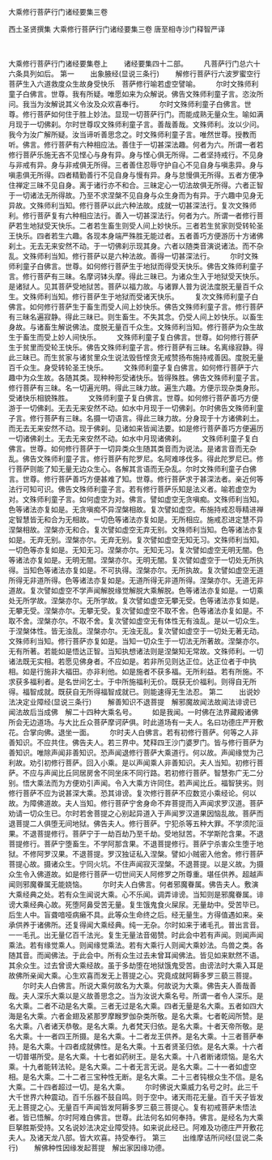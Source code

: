 <!-- { "loadSidebar": true } -->
大乘修行菩萨行门诸经要集三卷


西土圣贤撰集
大乘修行菩萨行门诸经要集三卷
唐至相寺沙门释智严译


　　

大乘修行菩萨行门诸经要集卷上
　　诸经要集四十二部。
　　凡菩萨行门总六十六条具列如后。
第一
　　出象腋经(显说三条行)
　　解修行菩萨行六波罗蜜空行　菩萨生入六道救度众生故身受快乐　菩萨修行喻若虚空譬喻。
　　尔时文殊师利童子白佛言。世尊。我有所疑。唯愿如来为众解说。佛告文殊师利童子言。恣汝所问。我当为汝解说其义令汝及众欢喜奉行。
　　尔时文殊师利童子白佛言。世尊。修行菩萨如何住于胜上妙法。显现一切菩萨行门。而能成熟无量众生。喻如满月现于一切佛刹。尔时世尊叹文殊师利童子言。善哉善哉。文殊师利。汝以少问。我今为汝广解所疑。汝当谛听善思念之。时文殊师利童子言。唯然世尊。授教而听。佛言。修行菩萨有六种相应法。善住于一切甚深法趣。何者为六。所谓一者若修行菩萨乐施无吝不见悭心与身有异。身与悭心俱无所得。二者坚持戒行。不见身与非戒有异。身与非戒俱无所得。三者善住忍辱守护自心不见自身与嗔恚异。身与嗔恚俱无所得。四者精勤善行不见自身与慢有异。身与怠慢俱无所得。五者方便净住禅定三昧不见自身。离于诸行亦不和合。三昧定心一切法故俱无所得。六者正智于一切诸法无所得故。乃至不求涅槃不见自身与众生身而为有异。于六趣中见身无异故。文殊师利当知。修行菩萨以此六种法故。成就一切甚深法行。复次文殊师利。修行菩萨复有六种相应法行。善入一切甚深法行。何者为六。所谓一者修行菩萨若生地狱受天快乐。二者若生畜生则受人间上妙快乐。三者若生贫家则受转轮圣王快乐。四者若生六趣。各现本身端严殊胜无能过者。五者善巧方便游历十方诸佛刹土。无去无来安然不动。于一切佛刹示现其身。六者以随类音演说诸法。而不杂乱。文殊师利当知。修行菩萨以是六种法故。善得一切甚深法行。
　　尔时文殊师利童子白佛言。世尊。如何修行菩萨生于地狱而得受天快乐。佛告文殊师利童子言。修行菩萨有三昧。名摩诃钵头摩。得此三昧已。为诸众生入于地狱受天快乐。是诸狱人。见其菩萨受地狱苦。菩萨以福力故。与诸罪人普为说法度脱无量百千众生。文殊师利当知。修行菩萨生于地狱而受诸天快乐。
　　复次文殊师利童子白佛言。如何修行菩萨生于畜生而受人间上妙快乐。佛告文殊师利童子言。修行菩萨有三昧名遍寂静。得此三昧已。则生畜生。不失其念。仍受人间上妙快乐。以畜生身故。与诸畜生解说佛法。度脱无量百千众生。文殊师利当知。修行菩萨为众生故生于畜生而受上妙人间快乐。
　　文殊师利童子复白佛言。世尊。如何修行菩萨生于贫里而受轮王快乐。佛告文殊师利童子言。修行菩萨有三昧。名离缘寂静。得此三昧已。而生贫家与诸贫里众生说法毁呰悭贪无戒赞扬布施持戒善因。度脱无量百千众生。身受转轮圣王快乐。
　　文殊师利童子复白佛言。如何修行菩萨于六趣中为众生故。各随其类。现种种形受诸快乐。皆得殊胜。佛告文殊师利童子言。修行菩萨有三昧。名一切遍光明。得此三昧力故。遍生六趣。方便示现杂类身形。受诸快乐相貌殊胜。
　　文殊师利童子复白佛言。世尊。如何修行菩萨善巧方便游于一切佛刹。无去无来安然不动。如水中月现于一切佛刹。尔时佛告文殊师利童子言。修行菩萨有三昧。名摄一切语言。得此三昧力故。分身现于十方诸佛刹土。而无去无来安然不动。现于佛刹。见诸如来皆闻法要。如是修行菩萨善巧方便遍历一切诸佛刹土。无去无来安然不动。如水中月现诸佛刹。
　　文殊师利童子复白佛言。世尊。如何修行菩萨于一切异类众生随其类音而为说法。是诸言音而无杂乱。佛告文殊师利童子言。修行菩萨有陀罗尼。名阿难哆伐多。得此陀罗尼已。修行菩萨则能了知无量无边众生心。各解其言语而无杂乱。尔时文殊师利童子白佛言。世尊。修行菩萨善巧方便甚难了知。世尊。修行菩萨求于甚深法者。亲近何等法行可知可识。佛告文殊师利童子言。若有修行菩萨乐知是法义者。喻若虚空为对。文殊师利童子言。如何虚空为对。佛言。譬如虚空无贪嗔痴。文殊师利当知。色等诸法亦复如是。无贪嗔痴不异涅槃相故。复次譬如虚空。布施持戒忍辱精进禅定智慧皆无和合为无相故。一切色等诸法亦复如是。无所相应。施戒忍进定慧不异涅槃相故。涅槃亦无和合。复次譬如虚空无弃无别。文殊师利当知。色等诸法亦复如是。无弃无别。涅槃亦尔。无弃无别。复次譬如虚空无知无习。文殊师利当知。一切色等亦复如是。无知无习。涅槃亦尔。无知无习。复次譬如虚空无明无闇。色等诸法亦复如是。无明无闇。涅槃亦尔。无明无闇。复次譬如虚空于一切处无所执得。当知色等诸法亦复如是。不可执得。涅槃亦尔。无所执故。复次譬如虚空无道所得无非道所得。色等诸法亦复如是。无道所得无非道所得。涅槃亦尔。无道无非道故。复次譬如虚空不学声闻解脱缘觉解脱大乘解脱。色等诸法亦复如是。一切乘处无所学故。涅槃亦尔。无所学故。复次譬如虚空无攀无受。色等诸法亦复如是。无攀无受。涅槃亦尔。无攀无受。复次譬如虚空不取不舍。色等诸法亦复如是。不取不舍。涅槃亦尔。不取不舍。复次譬如虚空无有体性无有浊乱。是以一切众生。于涅槃体性。皆无浊乱。涅槃亦尔。无浊无乱。复次譬如虚空于一切处无著无动。文殊师利当知。修行菩萨亦复如是。当知一切众生于一切法无所著故。涅槃亦尔。无有所著。若能如是悟达正智。当知执想诸法则是涅槃知无常故。文殊师利。一切诸法既无实相。若愿见佛身者。不应如是。若非所见则达正位。达正位者于中执相。如是行施非大福田。亦非利他。如是施者不获多福。无所利益。若有所施。不求获多福利者。是名世间乞士。于中所施福利无价。既获无价福利。则得自无所得。福智成就。既获自无所得福智成就已。则能速得无生法忍。
第二
　　出说妙法决定业障经(显说三条行)
　　解善知识不退菩提　解邪魔故闻法故闻法诽谤已闻法故后当成佛　解二十四种大乘名号。
　　如是我闻。一时佛在法界藏殿诸佛所会无边道场。与大比丘众菩萨摩诃萨俱。时此道场有一夫人。名曰功德庄严开敷花。合掌向佛。退坐一面。
　　尔时夫人白佛言。若有初修行菩萨。何等之人非善知识。不应共住。佛告夫人。若三界中。梵释四王沙门婆罗门。皆与修行菩萨为善知识。唯除声闻非善知识。恐声闻退修行菩萨大乘道行。何以故。声闻缘觉为己利故。劝引初修行菩萨。回入小乘。是以声闻乘人非善知识。夫人当知。初修行菩萨。不应与声闻比丘同居房舍不同坐床不同行路。若初修行菩萨。智慧弥广无二分别。悟大乘法而为方便劝引声闻。令入大乘方许同住。若声闻比丘。福智狭劣。则修行菩萨不应为说甚深大乘。恐其诽谤。复次修行菩萨不应数览小乘经论。何以故。为障佛道故。夫人当知。修行菩萨宁舍身命不弃菩提而入声闻求罗汉道。菩萨劝请一切众生已。尔时若舍菩提之心别起异道入于声闻罗汉道果因恼乱故。菩萨而退菩提二人俱堕无间地狱。佛告夫人。修行菩萨。宁犯杀等五种大罪。不学须陀洹果。不退菩提修行。菩萨宁于一劫百劫乃至千劫。受地狱苦。不学斯陀含果。不退菩提修行。菩萨宁堕畜生。不学阿那含果。不退菩提修行。菩萨宁杀害众生堕于地狱。不修阿罗汉果。不退菩提。罗汉独证私入涅槃。譬如小贼密入他舍。修行菩萨菩提心故。摄诸众生。宁同火坑。不住声闻寂灭涅槃。不退菩提。以是义故。为摄众生令入佛道故。如是修行菩萨一切世间天人阿修罗之所尊重。堪任供养。超越声闻则邪魔眷属无能娆恼。
　　尔时夫人白佛言。何者邪魔眷属。佛告夫人。敷演大乘经典之处。若有众生闻说大乘。心不乐闻。调弄诽谤。当知则是邪魔眷属。诽谤大乘经典心故。死堕阿鼻受苦无量。复生饿鬼食火屎尿。无量劫中。受苦毕已。后生人中。盲聋喑哑病癞不具。此等众生命终之后。经无量生。方得值遇如来。亲承供养于诸佛所。还复得闻大乘经典。纯一无杂。尔时如来于诸毛孔。普出言音。一一毛孔。出无量亿百千法光。复生无量法音偈赞。时此会中若有声闻。则闻声闻乘法。若有缘觉乘人。则闻缘觉乘法。若有大乘行人则闻大乘妙法。鸟兽之类。各随其音。而闻佛法。于此会中。所有众生过去未曾耳闻佛法。皆见如来默然不语。其余众生。过去曾谤大乘经故。虽于多劫堕在地狱饿鬼受苦。由谤法时大乘入耳是故佛所亲闻大乘。心生欢喜而发无上菩提之心。究竟成就阿耨多罗三藐三菩提。
　　尔时夫人白佛言。所说大乘何故名为大乘。何故说为大乘。佛告夫人善哉善哉。夫人深乐大乘以是义故善思念之。当为汝说大乘名号。所谓一者令人深乐。是名大乘。二者不动是名大乘。三者无过是名大乘。四者无量是名大乘。五者如四大海是名大乘。六者金翅及紧那罗摩睺罗伽杂类所敬。是名大乘。七者乾闼所赞。是名大乘。八者诸天恭敬。是名大乘。九者梵天归依。是名大乘。十者天帝所敬。是名大乘。十一者四王所摄。是名大乘。十二者龙王供养。是名大乘。十三者菩萨奉持。是名大乘。十四者成就佛性。是名大乘。十五者贤圣归依。是名大乘。十六者一切普堪所受。是名大乘。十七者如药树王。是名大乘。十八者断诸烦恼。是名大乘。十九者能转法轮。是名大乘。二十者无言无说。是名大乘。二十一者如虚空相。是名大乘。二十二者三宝种性无断。是名大乘。二十三者钝根众生不信。是名大乘。二十四者超过一切。是名大乘。
　　尔时佛说大乘威力名号之时。此三千大千世界六种震动。百千乐器不鼓自鸣。则于空中。诸天雨花无量。百千天子皆发无上菩提之心。无量百千声闻皆发阿耨多罗三藐三菩提心。复有初戒菩萨未悟法者。皆已悟解。尔时阿难白佛言。世尊。此法何名如何奉持。佛言。是经名为大乘巨拏胜斯受持。又名说妙法决定业障受持。如来说此经已。阿难及功德庄严开敷花夫人。及诸天龙八部。皆大欢喜。持受奉行。
第三
　　出维摩诘所问经(显说二条行)
　　解佛种性因缘发起菩提　解出家因缘功德。
